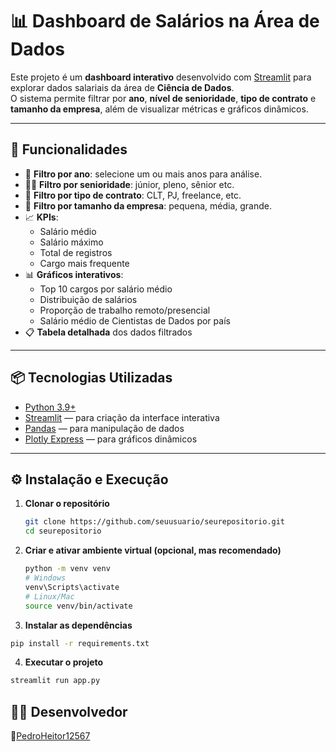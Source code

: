 # 📊 Dashboard de Salários na Área de Dados

Este projeto é um **dashboard interativo** desenvolvido com [Streamlit](https://streamlit.io/) para explorar dados salariais da área de **Ciência de Dados**.  
O sistema permite filtrar por **ano**, **nível de senioridade**, **tipo de contrato** e **tamanho da empresa**, além de visualizar métricas e gráficos dinâmicos.

---

## 🚀 Funcionalidades

- 📅 **Filtro por ano**: selecione um ou mais anos para análise.
- 🧑‍💼 **Filtro por senioridade**: júnior, pleno, sênior etc.
- 📄 **Filtro por tipo de contrato**: CLT, PJ, freelance, etc.
- 🏢 **Filtro por tamanho da empresa**: pequena, média, grande.
- 📈 **KPIs**:
  - Salário médio
  - Salário máximo
  - Total de registros
  - Cargo mais frequente
- 📊 **Gráficos interativos**:
  - Top 10 cargos por salário médio
  - Distribuição de salários
  - Proporção de trabalho remoto/presencial
  - Salário médio de Cientistas de Dados por país
- 📋 **Tabela detalhada** dos dados filtrados

---

## 📦 Tecnologias Utilizadas

- [Python 3.9+](https://www.python.org/)
- [Streamlit](https://streamlit.io/) — para criação da interface interativa
- [Pandas](https://pandas.pydata.org/) — para manipulação de dados
- [Plotly Express](https://plotly.com/python/plotly-express/) — para gráficos dinâmicos

---

## ⚙️ Instalação e Execução

1. **Clonar o repositório**
   ```bash
   git clone https://github.com/seuusuario/seurepositorio.git
   cd seurepositorio
   ```
2. **Criar e ativar ambiente virtual (opcional, mas recomendado)**
   ```bash
   python -m venv venv
   # Windows
   venv\Scripts\activate
   # Linux/Mac
   source venv/bin/activate
   ```
3. **Instalar as dependências**
  ```bash
  pip install -r requirements.txt
  ```
4. **Executar o projeto**
  ```bash
  streamlit run app.py
  ```
**👨‍💻 Desenvolvedor**
---
🐍[PedroHeitor12567](https://github.com/PedroHeitor12567)
